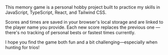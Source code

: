 This memory game is a personal hobby project built to practice my skills in JavaScript, TypeScript, React, and Tailwind CSS.

Scores and times are saved in your browser's local storage and are linked to the player name you provide. Each new score replaces the previous one — there's no tracking of personal bests or fastest times currently.

I hope you find the game both fun and a bit challenging—especially when hunting for trios!
